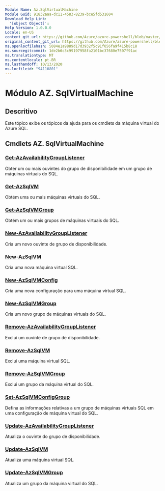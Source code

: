 ```yaml
---
Module Name: Az.SqlVirtualMachine
Module Guid: 91832aaa-dc11-4583-8239-bce5fd531604
Download Help Link:
  '[object Object]': 
Help Version: 1.0.0.0
Locale: en-US
content_git_url: https://github.com/Azure/azure-powershell/blob/master/src/SqlVirtualMachine/SqlVirtualMachine/help/Az.SqlVirtualMachine.md
original_content_git_url: https://github.com/Azure/azure-powershell/blob/master/src/SqlVirtualMachine/SqlVirtualMachine/help/Az.SqlVirtualMachine.md
ms.openlocfilehash: 5084e1a9889d17d3932f5c91f056fa9f415b8c18
ms.sourcegitcommit: 1de2b6c3c99197958fa2101bc37680e7507f91ac
ms.translationtype: MT
ms.contentlocale: pt-BR
ms.lasthandoff: 10/13/2020
ms.locfileid: "94110801"
---
```

# Módulo AZ. SqlVirtualMachine
## Descritivo
Este tópico exibe os tópicos da ajuda para os cmdlets da máquina virtual do Azure SQL.

## Cmdlets AZ. SqlVirtualMachine
### [Get-AzAvailabilityGroupListener](Get-AzAvailabilityGroupListener.md)
Obter um ou mais ouvintes do grupo de disponibilidade em um grupo de máquinas virtuais do SQL.

### [Get-AzSqlVM](Get-AzSqlVM.md)
Obtém uma ou mais máquinas virtuais do SQL.

### [Get-AzSqlVMGroup](Get-AzSqlVMGroup.md)
Obtém um ou mais grupos de máquinas virtuais do SQL.

### [New-AzAvailabilityGroupListener](New-AzAvailabilityGroupListener.md)
Cria um novo ouvinte de grupo de disponibilidade.

### [New-AzSqlVM](New-AzSqlVM.md)
Cria uma nova máquina virtual SQL.

### [New-AzSqlVMConfig](New-AzSqlVMConfig.md)
Cria uma nova configuração para uma máquina virtual SQL.

### [New-AzSqlVMGroup](New-AzSqlVMGroup.md)
Cria um novo grupo de máquinas virtuais do SQL.

### [Remove-AzAvailabilityGroupListener](Remove-AzAvailabilityGroupListener.md)
Exclui um ouvinte de grupo de disponibilidade.

### [Remove-AzSqlVM](Remove-AzSqlVM.md)
Exclui uma máquina virtual SQL.

### [Remove-AzSqlVMGroup](Remove-AzSqlVMGroup.md)
Exclui um grupo da máquina virtual do SQL.

### [Set-AzSqlVMConfigGroup](Set-AzSqlVMConfigGroup.md)
Defina as informações relativas a um grupo de máquinas virtuais SQL em uma configuração de máquina virtual do SQL.

### [Update-AzAvailabilityGroupListener](Update-AzAvailabilityGroupListener.md)
Atualiza o ouvinte do grupo de disponibilidade.

### [Update-AzSqlVM](Update-AzSqlVM.md)
Atualiza uma máquina virtual SQL.

### [Update-AzSqlVMGroup](Update-AzSqlVMGroup.md)
Atualiza um grupo da máquina virtual do SQL.

